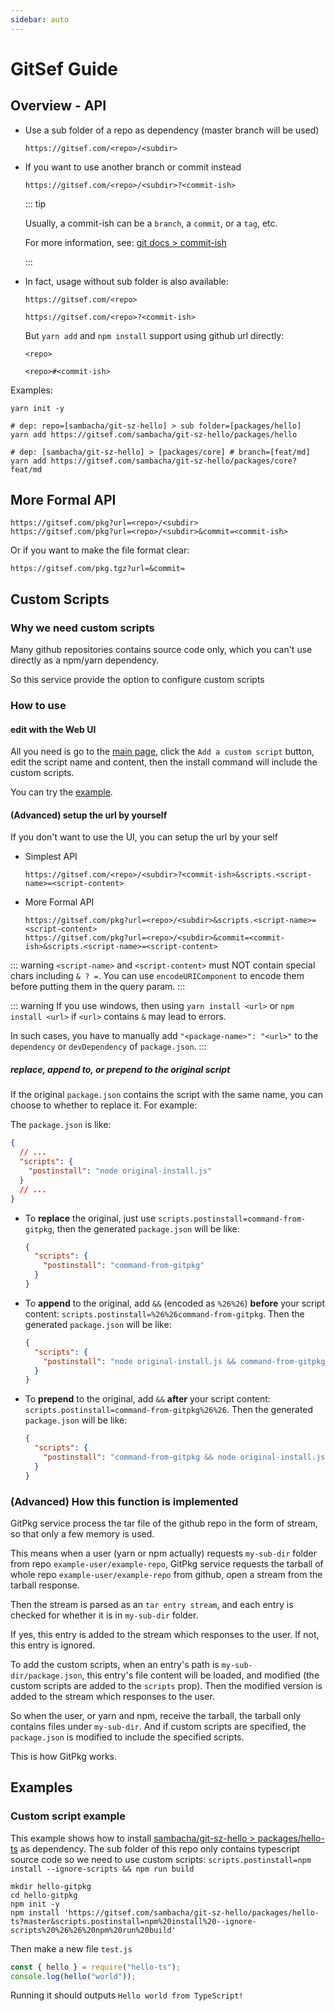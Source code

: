 ```yaml
---
sidebar: auto
---
```


# GitSef Guide

## Overview - API

- Use a sub folder of a repo as dependency (master branch will be used)

  ```
  https://gitsef.com/<repo>/<subdir>
  ```

- If you want to use another branch or commit instead

  ```
  https://gitsef.com/<repo>/<subdir>?<commit-ish>
  ```

  ::: tip

  Usually, a commit-ish can be a `branch`, a `commit`, or a `tag`, etc.

  For more information, see: [git docs > commit-ish](https://git-scm.com/docs/gitglossary#Documentation/gitglossary.txt-aiddefcommit-ishacommit-ishalsocommittish)

  :::

- In fact, usage without sub folder is also available:

  `https://gitsef.com/<repo>`

  `https://gitsef.com/<repo>?<commit-ish>`

  But `yarn add` and `npm install` support using github url directly:

  `<repo>`

  `<repo>#<commit-ish>`

Examples:

```shell
yarn init -y

# dep: repo=[sambacha/git-sz-hello] > sub folder=[packages/hello]
yarn add https://gitsef.com/sambacha/git-sz-hello/packages/hello

# dep: [sambacha/git-sz-hello] > [packages/core] # branch=[feat/md]
yarn add https://gitsef.com/sambacha/git-sz-hello/packages/core?feat/md
```

## More Formal API

```
https://gitsef.com/pkg?url=<repo>/<subdir>
https://gitsef.com/pkg?url=<repo>/<subdir>&commit=<commit-ish>
```

Or if you want to make the file format clear:

```
https://gitsef.com/pkg.tgz?url=&commit=
```

## Custom Scripts

### Why we need custom scripts

Many github repositories contains source code only, which you can't use directly as a npm/yarn dependency.

So this service provide the option to configure custom scripts

### How to use

#### edit with the Web UI

All you need is go to the [main page](/),
click the `Add a custom script` button,
edit the script name and content,
then the install command will include the custom scripts.

You can try the [example](#custom-script-example).

#### (Advanced) setup the url by yourself

If you don't want to use the UI, you can setup the url by your self

- Simplest API

  ```
  https://gitsef.com/<repo>/<subdir>?<commit-ish>&scripts.<script-name>=<script-content>
  ```

- More Formal API

  ```
  https://gitsef.com/pkg?url=<repo>/<subdir>&scripts.<script-name>=<script-content>
  https://gitsef.com/pkg?url=<repo>/<subdir>&commit=<commit-ish>&scripts.<script-name>=<script-content>
  ```

::: warning
`<script-name>` and `<script-content>` must NOT contain special chars including `& ? =`. You can use `encodeURIComponent` to encode them before putting them in the query param.
:::

::: warning
If you use windows, then using `yarn install <url>` or `npm install <url>` if `<url>` contains `&` may lead to errors.

In such cases, you have to manually add `"<package-name>": "<url>"` to the `dependency` or `devDependency` of `package.json`.
:::

##### replace, append to, or prepend to the original script

If the original `package.json` contains the script with the same name,
you can choose to whether to replace it. For example:

The `package.json` is like:

```json
{
  // ...
  "scripts": {
    "postinstall": "node original-install.js"
  }
  // ...
}
```

- To **replace** the original, just use `scripts.postinstall=command-from-gitpkg`,
  then the generated `package.json` will be like:

  ```json
  {
    "scripts": {
      "postinstall": "command-from-gitpkg"
    }
  }
  ```

- To **append** to the original, add `&&` (encoded as `%26%26`) **before** your script content: `scripts.postinstall=%26%26command-from-gitpkg`.
  Then the generated `package.json` will be like:

  ```json
  {
    "scripts": {
      "postinstall": "node original-install.js && command-from-gitpkg"
    }
  }
  ```

- To **prepend** to the original, add `&&` **after** your script content: `scripts.postinstall=command-from-gitpkg%26%26`.
  Then the generated `package.json` will be like:

  ```json
  {
    "scripts": {
      "postinstall": "command-from-gitpkg && node original-install.js"
    }
  }
  ```

### (Advanced) How this function is implemented

GitPkg service process the tar file of the github repo in the form of stream,
so that only a few memory is used.

This means when a user (yarn or npm actually) requests `my-sub-dir` folder from repo `example-user/example-repo`,
GitPkg service requests the tarball of whole repo `example-user/example-repo` from github,
open a stream from the tarball response.

Then the stream is parsed as an `tar entry stream`,
and each entry is checked for whether it is in `my-sub-dir` folder.

If yes, this entry is added to the stream which responses to the user.
If not, this entry is ignored.

To add the custom scripts, when an entry's path is `my-sub-dir/package.json`,
this entry's file content will be loaded,
and modified (the custom scripts are added to the `scripts` prop).
Then the modified version is added to the stream which responses to the user.

So when the user, or yarn and npm, receive the tarball,
the tarball only contains files under `my-sub-dir`.
And if custom scripts are specified,
the `package.json` is modified to include the specified scripts.

This is how GitPkg works.

## Examples

### Custom script example

This example shows how to install [sambacha/git-sz-hello > packages/hello-ts](https://github.com/sambacha/git-sz-hello/tree/master/packages/hello-ts) as dependency.
The sub folder of this repo only contains typescript source code so we need to use custom scripts:
`scripts.postinstall=npm install --ignore-scripts && npm run build`

```shell
mkdir hello-gitpkg
cd hello-gitpkg
npm init -y
npm install 'https://gitsef.com/sambacha/git-sz-hello/packages/hello-ts?master&scripts.postinstall=npm%20install%20--ignore-scripts%20%26%26%20npm%20run%20build'
```

Then make a new file `test.js`

```js
const { hello } = require("hello-ts");
console.log(hello("world"));
```

Running it should outputs `Hello world from TypeScript!`
